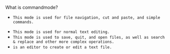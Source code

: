 What is commandmode?

+ `This mode is used for file navigation, cut and paste, and simple commands.`
* `This mode is used for normal text editing.`
* `This mode is used to save, quit, and open files, as well as search & replace and other more complex operations.`
* `is an editor to create or edit a text file.`
